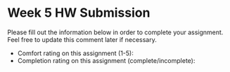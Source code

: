 # Week 5 HW Submission

Please fill out the information below in order to complete your assignment. Feel free to update this comment later if necessary.

* Comfort rating on this assignment (1-5):
* Completion rating on this assignment (complete/incomplete):
